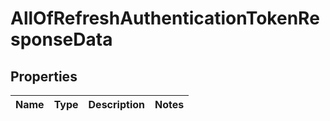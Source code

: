# AllOfRefreshAuthenticationTokenResponseData

## Properties
Name | Type | Description | Notes
------------ | ------------- | ------------- | -------------
